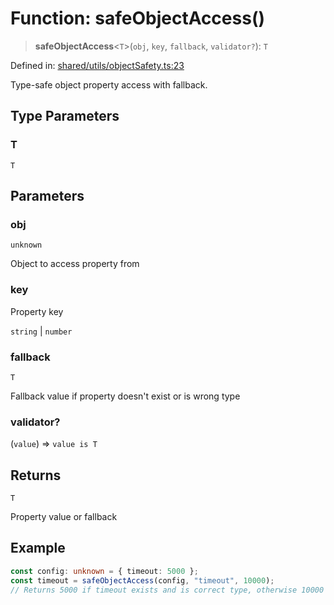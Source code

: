 # Function: safeObjectAccess()

> **safeObjectAccess**\<`T`\>(`obj`, `key`, `fallback`, `validator?`): `T`

Defined in: [shared/utils/objectSafety.ts:23](https://github.com/Nick2bad4u/Uptime-Watcher/blob/2a45eeb1723f8f7089001af2c92aa07d82dfe7e4/shared/utils/objectSafety.ts#L23)

Type-safe object property access with fallback.

## Type Parameters

### T

`T`

## Parameters

### obj

`unknown`

Object to access property from

### key

Property key

`string` | `number`

### fallback

`T`

Fallback value if property doesn't exist or is wrong type

### validator?

(`value`) => `value is T`

## Returns

`T`

Property value or fallback

## Example

```typescript
const config: unknown = { timeout: 5000 };
const timeout = safeObjectAccess(config, "timeout", 10000);
// Returns 5000 if timeout exists and is correct type, otherwise 10000
```
